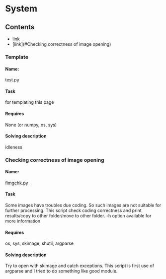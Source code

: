 # System

## Contents
* [link](#Template) 
* [link](#Checking correctness of image opening) 

### __Template__
#### Name:
test.py
#### Task
for templating this page
#### Requires
None (or numpy, os, sys)
#### Solving description
idleness

### __Checking correctness of image opening__
#### Name:
[fimgchk.py](fimgchk.py)
#### Task
Some images have troubles due coding. So such images are not suitable for further processing.
This script check coding correctness and print results/copy to other folder/move to other folder.
-h option available for more information
#### Requires
os, sys, skimage, shutil, argparse
#### Solving description
Try to open with skimage and catch exceptions. 
This script is first use of argparse and I tried to do something like good module.

